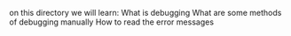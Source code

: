 on this directory we will learn:
What is debugging
What are some methods of debugging manually
How to read the error messages
